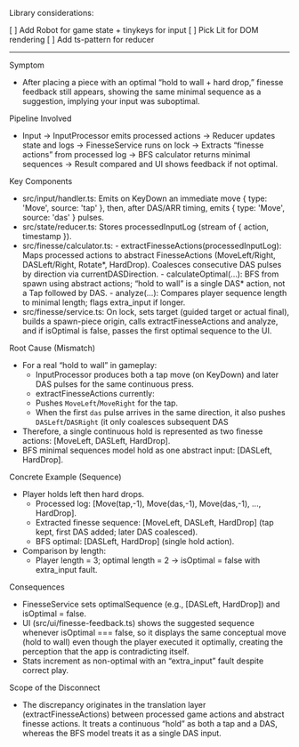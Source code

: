 Library considerations:

[ ] Add Robot for game state + tinykeys for input
[ ] Pick Lit for DOM rendering
[ ] Add ts-pattern for reducer

---

Symptom

- After placing a piece with an optimal “hold to wall + hard drop,” finesse feedback still appears, showing the same minimal sequence
  as a suggestion, implying your input was suboptimal.

Pipeline Involved

- Input → InputProcessor emits processed actions → Reducer updates state and logs → FinesseService runs on lock → Extracts “finesse
  actions” from processed log → BFS calculator returns minimal sequences → Result compared and UI shows feedback if not optimal.

Key Components

- src/input/handler.ts: Emits on KeyDown an immediate move { type: 'Move', source: 'tap' }, then, after DAS/ARR timing, emits { type:
  'Move', source: 'das' } pulses.
- src/state/reducer.ts: Stores processedInputLog (stream of { action, timestamp }).
- src/finesse/calculator.ts: - extractFinesseActions(processedInputLog): Maps processed actions to abstract FinesseActions (MoveLeft/Right, DASLeft/Right,
  Rotate*, HardDrop). Coalesces consecutive DAS pulses by direction via currentDASDirection. - calculateOptimal(...): BFS from spawn using abstract actions; “hold to wall” is a single DAS* action, not a Tap followed by DAS. - analyze(...): Compares player sequence length to minimal length; flags extra_input if longer.
- src/finesse/service.ts: On lock, sets target (guided target or actual final), builds a spawn-piece origin, calls
  extractFinesseActions and analyze, and if isOptimal is false, passes the first optimal sequence to the UI.

Root Cause (Mismatch)

- For a real “hold to wall” in gameplay:
  - InputProcessor produces both a tap move (on KeyDown) and later DAS pulses for the same continuous press.
  - extractFinesseActions currently:
  - Pushes `MoveLeft`/`MoveRight` for the tap.
  - When the first `das` pulse arrives in the same direction, it also pushes `DASLeft`/`DASRight` (it only coalesces subsequent DAS
- Therefore, a single continuous hold is represented as two finesse actions: [MoveLeft, DASLeft, HardDrop].
- BFS minimal sequences model hold as one abstract input: [DASLeft, HardDrop].

Concrete Example (Sequence)

- Player holds left then hard drops.
  - Processed log: [Move(tap,-1), Move(das,-1), Move(das,-1), ..., HardDrop].
  - Extracted finesse sequence: [MoveLeft, DASLeft, HardDrop] (tap kept, first DAS added; later DAS coalesced).
  - BFS optimal: [DASLeft, HardDrop] (single hold action).
- Comparison by length:
  - Player length = 3; optimal length = 2 → isOptimal = false with extra_input fault.

Consequences

- FinesseService sets optimalSequence (e.g., [DASLeft, HardDrop]) and isOptimal = false.
- UI (src/ui/finesse-feedback.ts) shows the suggested sequence whenever isOptimal === false, so it displays the same conceptual move
  (hold to wall) even though the player executed it optimally, creating the perception that the app is contradicting itself.
- Stats increment as non-optimal with an “extra_input” fault despite correct play.

Scope of the Disconnect

- The discrepancy originates in the translation layer (extractFinesseActions) between processed game actions and abstract finesse
  actions. It treats a continuous “hold” as both a tap and a DAS, whereas the BFS model treats it as a single DAS input.
